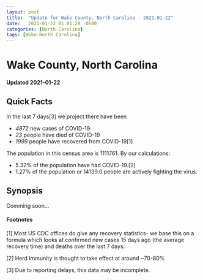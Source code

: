 ```yaml
---
layout: post
title:  "Update for Wake County, North Carolina - 2021-01-22"
date:   2021-01-22 01:01:29 -0600
categories: [North Carolina]
tags: [Wake-North Carolina]
---
```


# Wake County, North Carolina
#### Updated 2021-01-22

## Quick Facts

In the last 7 days[3] we project there have been
- *4872* new cases of COVID-19
- *23* people have died of COVID-19
- *1999* people have recovered from COVID-19[1]

The population in this census area is 1111761. By our calculations:
- 5.32% of the population have had COVID-19.[2]
- 1.27% of the population or 14139.0 people are actively fighting the virus.

## Synopsis

Comming soon...


#### Footnotes

[1] Most US CDC offices do give any recovery statistics- we base this on a formula which looks at confirmed new cases
15 days ago (the average recovery time) and deaths over the last 7 days.

[2] Herd Immunity is thought to take effect at around ~70-80%

[3] Due to reporting delays, this data may be incomplete.
 
    